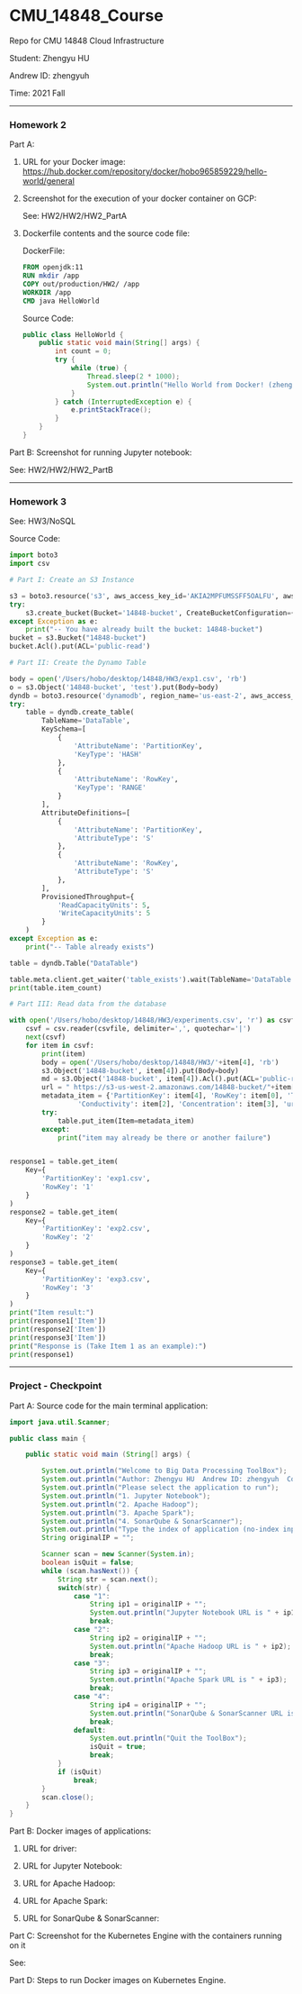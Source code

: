 # CMU_14848_Course
Repo for CMU 14848 Cloud Infrastructure

Student: Zhengyu HU

Andrew ID: zhengyuh

Time: 2021 Fall

---

### Homework 2

Part A:

1. URL for your Docker image: 
https://hub.docker.com/repository/docker/hobo965859229/hello-world/general

2.  Screenshot for the execution of your docker container on GCP:
    
    See: HW2/HW2/HW2_PartA

3.  Dockerfile contents and the source code file:

    DockerFile:

    ```Dockerfile
    FROM openjdk:11
    RUN mkdir /app
    COPY out/production/HW2/ /app
    WORKDIR /app
    CMD java HelloWorld
    ```

    Source Code:
    ```Java
    public class HelloWorld {
        public static void main(String[] args) {
            int count = 0;
            try {
                while (true) {
                    Thread.sleep(2 * 1000);
                    System.out.println("Hello World from Docker! (zhengyuh)");
                }
            } catch (InterruptedException e) {
                e.printStackTrace();
            }
        }
    }

    ```

Part B: Screenshot for running Jupyter notebook:

See: HW2/HW2/HW2_PartB

---

### Homework 3

See: HW3/NoSQL

Source Code:
```Python
import boto3
import csv

# Part I: Create an S3 Instance

s3 = boto3.resource('s3', aws_access_key_id='AKIA2MPFUMSSFF5OALFU', aws_secret_access_key='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')
try:
    s3.create_bucket(Bucket='14848-bucket', CreateBucketConfiguration={'LocationConstraint': 'us-east-2'})
except Exception as e:
    print("-- You have already built the bucket: 14848-bucket")
bucket = s3.Bucket("14848-bucket")
bucket.Acl().put(ACL='public-read')

# Part II: Create the Dynamo Table

body = open('/Users/hobo/desktop/14848/HW3/exp1.csv', 'rb')
o = s3.Object('14848-bucket', 'test').put(Body=body)
dyndb = boto3.resource('dynamodb', region_name='us-east-2', aws_access_key_id='AKIA2MPFUMSSFF5OALFU', aws_secret_access_key='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')
try:
    table = dyndb.create_table(
        TableName='DataTable',
        KeySchema=[
            {
                'AttributeName': 'PartitionKey',
                'KeyType': 'HASH'
            },
            {
                'AttributeName': 'RowKey',
                'KeyType': 'RANGE'
            }
        ],
        AttributeDefinitions=[
            {
                'AttributeName': 'PartitionKey',
                'AttributeType': 'S'
            },
            {
                'AttributeName': 'RowKey',
                'AttributeType': 'S'
            },
        ],
        ProvisionedThroughput={
            'ReadCapacityUnits': 5,
            'WriteCapacityUnits': 5
        }
    )
except Exception as e:
    print("-- Table already exists")

table = dyndb.Table("DataTable")

table.meta.client.get_waiter('table_exists').wait(TableName='DataTable')
print(table.item_count)

# Part III: Read data from the database

with open('/Users/hobo/desktop/14848/HW3/experiments.csv', 'r') as csvfile:
    csvf = csv.reader(csvfile, delimiter=',', quotechar='|')
    next(csvf)
    for item in csvf:
        print(item)
        body = open('/Users/hobo/desktop/14848/HW3/'+item[4], 'rb')
        s3.Object('14848-bucket', item[4]).put(Body=body)
        md = s3.Object('14848-bucket', item[4]).Acl().put(ACL='public-read')
        url = " https://s3-us-west-2.amazonaws.com/14848-bucket/"+item[4]
        metadata_item = {'PartitionKey': item[4], 'RowKey': item[0], 'Temp': item[1],
                 'Conductivity': item[2], 'Concentration': item[3], 'url': url}
        try:
            table.put_item(Item=metadata_item)
        except:
            print("item may already be there or another failure")


response1 = table.get_item(
    Key={
        'PartitionKey': 'exp1.csv',
        'RowKey': '1'
    } 
)
response2 = table.get_item(
    Key={
        'PartitionKey': 'exp2.csv',
        'RowKey': '2'
    } 
)
response3 = table.get_item(
    Key={
        'PartitionKey': 'exp3.csv',
        'RowKey': '3'
    } 
)
print("Item result:")
print(response1['Item'])
print(response2['Item'])
print(response3['Item'])
print("Response is (Take Item 1 as an example):")
print(response1)


```

---

### Project - Checkpoint

Part A: Source code for the main terminal application:

```Java
import java.util.Scanner;

public class main {

    public static void main (String[] args) {

        System.out.println("Welcome to Big Data Processing ToolBox");
        System.out.println("Author: Zhengyu HU  Andrew ID: zhengyuh  Course: 14848");
        System.out.println("Please select the application to run");
        System.out.println("1. Jupyter Notebook");
        System.out.println("2. Apache Hadoop");
        System.out.println("3. Apache Spark");
        System.out.println("4. SonarQube & SonarScanner");
        System.out.println("Type the index of application (no-index input to stop)");
        String originalIP = "";

        Scanner scan = new Scanner(System.in);
        boolean isQuit = false;
        while (scan.hasNext()) {
            String str = scan.next();
            switch(str) {
                case "1":
                    String ip1 = originalIP + "";
                    System.out.println("Jupyter Notebook URL is " + ip1);
                    break;
                case "2":
                    String ip2 = originalIP + "";
                    System.out.println("Apache Hadoop URL is " + ip2);
                    break;
                case "3":
                    String ip3 = originalIP + "";
                    System.out.println("Apache Spark URL is " + ip3);
                    break;
                case "4":
                    String ip4 = originalIP + "";
                    System.out.println("SonarQube & SonarScanner URL is " + ip4);
                    break;
                default:
                    System.out.println("Quit the ToolBox");
                    isQuit = true;
                    break;
            }
            if (isQuit)
                break;
        }
        scan.close();
    }
}

```

Part B: Docker images of applications:

1. URL for driver:

2. URL for Jupyter Notebook:

3. URL for Apache Hadoop:

4. URL for Apache Spark:

5. URL for SonarQube & SonarScanner:

Part C: Screenshot for the Kubernetes Engine with the containers running on it

See: 

Part D: Steps to run Docker images on Kubernetes Engine.

